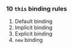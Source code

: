 ### 10 `this` binding rules

1. Default binding
2. Implicit binding
3. Explicit binding
4. `new` binding
